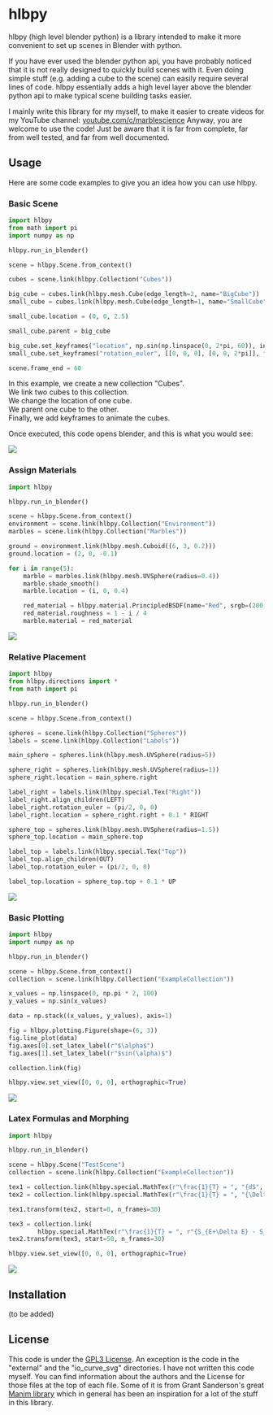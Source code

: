 # hlbpy

hlbpy (high level blender python) is a library intended to make it more convenient to set up scenes in Blender with python. 

If you have ever used the blender python api, you have probably noticed that it is not really designed to quickly build scenes with it. Even doing simple stuff (e.g. adding a cube to the scene) can easily require several lines of code. hlbpy essentially adds a high level layer above the blender python api to make typical scene building tasks easier. 

I mainly write this library for my myself, to make it easier to create videos for my YouTube channel: [youtube.com/c/marblescience](https://www.youtube.com/c/marblescience)
Anyway, you are welcome to use the code! Just be aware that it is far from complete, far from well tested, and far from well documented.

## Usage

Here are some code examples to give you an idea how you can use hlbpy.

### Basic Scene

```python
import hlbpy
from math import pi
import numpy as np

hlbpy.run_in_blender()

scene = hlbpy.Scene.from_context()

cubes = scene.link(hlbpy.Collection("Cubes"))

big_cube = cubes.link(hlbpy.mesh.Cube(edge_length=2, name="BigCube"))
small_cube = cubes.link(hlbpy.mesh.Cube(edge_length=1, name="SmallCube"))

small_cube.location = (0, 0, 2.5)

small_cube.parent = big_cube

big_cube.set_keyframes("location", np.sin(np.linspace(0, 2*pi, 60)), index=2)
small_cube.set_keyframes("rotation_euler", [[0, 0, 0], [0, 0, 2*pi]], frame_numbers=[0, 60])

scene.frame_end = 60
```
In this example, we create a new collection "Cubes".  
We link two cubes to this collection.  
We change the location of one cube.  
We parent one cube to the other.  
Finally, we add keyframes to animate the cubes.  

Once executed, this code opens blender, and this is what you would see:

<img src="images/basic_scene.gif"/>

### Assign Materials
```python
import hlbpy

hlbpy.run_in_blender()

scene = hlbpy.Scene.from_context()
environment = scene.link(hlbpy.Collection("Environment"))
marbles = scene.link(hlbpy.Collection("Marbles"))

ground = environment.link(hlbpy.mesh.Cuboid((6, 3, 0.2)))
ground.location = (2, 0, -0.1)

for i in range(5):
    marble = marbles.link(hlbpy.mesh.UVSphere(radius=0.4))
    marble.shade_smooth()
    marble.location = (i, 0, 0.4)

    red_material = hlbpy.material.PrincipledBSDF(name="Red", srgb=(200, 0, 0))
    red_material.roughness = 1 - i / 4
    marble.material = red_material
```
<img src="images/assign_material.jpg"/>

### Relative Placement
```python
import hlbpy
from hlbpy.directions import *
from math import pi

hlbpy.run_in_blender()

scene = hlbpy.Scene.from_context()

spheres = scene.link(hlbpy.Collection("Spheres"))
labels = scene.link(hlbpy.Collection("Labels"))

main_sphere = spheres.link(hlbpy.mesh.UVSphere(radius=5))

sphere_right = spheres.link(hlbpy.mesh.UVSphere(radius=1))
sphere_right.location = main_sphere.right

label_right = labels.link(hlbpy.special.Tex("Right"))
label_right.align_children(LEFT)
label_right.rotation_euler = (pi/2, 0, 0)
label_right.location = sphere_right.right + 0.1 * RIGHT

sphere_top = spheres.link(hlbpy.mesh.UVSphere(radius=1.5))
sphere_top.location = main_sphere.top

label_top = labels.link(hlbpy.special.Tex("Top"))
label_top.align_children(OUT)
label_top.rotation_euler = (pi/2, 0, 0)

label_top.location = sphere_top.top + 0.1 * UP
```
<img src="images/relative_placement.jpg"/>


### Basic Plotting
```python
import hlbpy
import numpy as np

hlbpy.run_in_blender()

scene = hlbpy.Scene.from_context()
collection = scene.link(hlbpy.Collection("ExampleCollection"))

x_values = np.linspace(0, np.pi * 2, 100)
y_values = np.sin(x_values)

data = np.stack((x_values, y_values), axis=1)

fig = hlbpy.plotting.Figure(shape=(6, 3))
fig.line_plot(data)
fig.axes[0].set_latex_label(r"$\alpha$")
fig.axes[1].set_latex_label(r"$sin(\alpha)$")

collection.link(fig)

hlbpy.view.set_view([0, 0, 0], orthographic=True)
```
<img src="images/simple_figure.jpg"/>

### Latex Formulas and Morphing
```python
import hlbpy

hlbpy.run_in_blender()

scene = hlbpy.Scene("TestScene")
collection = scene.link(hlbpy.Collection("ExampleCollection"))

tex1 = collection.link(hlbpy.special.MathTex(r"\frac{1}{T} = ", "{dS", r" \over", " dE}"))
tex2 = collection.link(hlbpy.special.MathTex(r"\frac{1}{T} = ", "{\Delta S", r" \over", " \Delta E}"))

tex1.transform(tex2, start=0, n_frames=30)

tex3 = collection.link(
        hlbpy.special.MathTex(r"\frac{1}{T} = ", r"{S_{E+\Delta E} - S_E", r" \over", " \Delta E}"))
tex2.transform(tex3, start=50, n_frames=30)

hlbpy.view.set_view([0, 0, 0], orthographic=True)
```
<img src="images/formula_morphing.gif"/>

## Installation
(to be added)

## License
This code is under the [GPL3 License](LICENSE). 
An exception is the code in the "external" and the "io_curve_svg" directories. I have not written this code myself. 
You can find information about the authors and the License for those files at the top of each file. 
Some of it is from Grant Sanderson's great [Manim library](https://github.com/3b1b/manim) which in general has been an inspiration for a lot of the stuff in this library.
